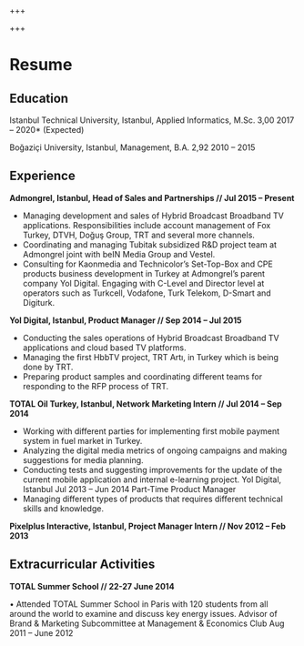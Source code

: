 +++

+++

# Resume

## Education
Istanbul Technical University, Istanbul, Applied Informatics, M.Sc. 3,00 2017 – 2020* (Expected)

Boğaziçi University, Istanbul, Management, B.A. 2,92 2010 – 2015


## Experience

**Admongrel, Istanbul, Head of Sales and Partnerships // Jul 2015 – Present**

* Managing development and sales of Hybrid Broadcast Broadband TV applications. Responsibilities include account management of Fox Turkey, DTVH, Doğuş Group, TRT and several more channels.
* Coordinating and managing Tubitak subsidized R&D project team at Admongrel joint with beIN Media Group and Vestel.
* Consulting for Kaonmedia and Technicolor’s Set-Top-Box and CPE products business development in Turkey at Admongrel’s
parent company Yol Digital. Engaging with C-Level and Director level at operators such as Turkcell, Vodafone, Turk Telekom, D-Smart and Digiturk.

**Yol Digital, Istanbul, Product Manager // Sep 2014 – Jul 2015**

* Conducting the sales operations of Hybrid Broadcast Broadband TV applications and cloud based TV platforms.
* Managing the first HbbTV project, TRT Artı, in Turkey which is being done by TRT.
* Preparing product samples and coordinating different teams for responding to the RFP process of TRT.

**TOTAL Oil Turkey, Istanbul, Network Marketing Intern // Jul 2014 – Sep 2014**

* Working with different parties for implementing first mobile payment system in fuel market in Turkey.
* Analyzing the digital media metrics of ongoing campaigns and making suggestions for media planning.
* Conducting tests and suggesting improvements for the update of the current mobile application and internal e-learning project.
Yol Digital, Istanbul Jul 2013 – Jun 2014 Part-Time Product Manager
* Managing different types of products that requires different technical skills and knowledge.

**Pixelplus Interactive, Istanbul, Project Manager Intern // Nov 2012 – Feb 2013**


## Extracurricular Activities

**TOTAL Summer School // 22-27 June 2014**

• Attended TOTAL Summer School in Paris with 120 students from all around the world to examine and discuss key energy issues.
Advisor of Brand & Marketing Subcommittee at Management & Economics Club Aug 2011 – June 2012
